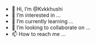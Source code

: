 - 👋 Hi, I’m @Kvkkhushi
- 👀 I’m interested in ...
- 🌱 I’m currently learning ...
- 💞️ I’m looking to collaborate on ...
- 📫 How to reach me ...

<!---
Kvkkhushi/Kvkkhushi is a ✨ special ✨ repository because its `README.md` (this file) appears on your GitHub profile.
You can click the Preview link to take a look at your changes.
--->
